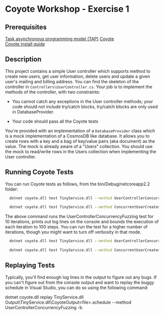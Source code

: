 ﻿
# Coyote Workshop - Exercise 1

## Prerequisites
[Task asynchronous programming model (TAP)](https://docs.microsoft.com/en-us/dotnet/csharp/programming-guide/concepts/async/)
[Coyote](https://microsoft.github.io/coyote/learn/overview/what-is-coyote)  
[Coyote install guide](https://microsoft.github.io/coyote/learn/get-started/install)  

## Description  
This project contains a simple User controller which supports method to create new users, get user information, delete users and update a given user's mailing and billing address. You can find the skeleton of the controller in `Controllers\UserController.cs`. Your job is to implement the methods of the controller, with two constraints:

* You cannot catch any exceptions in the User controller methods; your code should not include try/catch blocks, try/catch blocks are only used in DatabaseProvider.

* Your code should pass all the Coyote tests

You're provided with an implementation of a `DatabaseProvider` class which is a mock implementation of a CosmosDB like database. It allows you to create rows with a key and a bag of key/value pairs (aka document) as the value. The mock is already aware of a "Users" collection. You should use the mock to read/write rows in the Users collection when implementing the User controller.

## Running Coyote Tests

You can run Coyote tests as follows, from the bin/Debug/netcoreapp2.2 folder:
```cmd
  dotnet coyote.dll test TinyService.dll --method UserControllerConcurrencyFuzzing -i 10 --max-steps 100 --verbose
  
  dotnet coyote.dll test TinyService.dll --method ConcurrentUserCreates -i 10 --max-steps 100 --verbose
```

The above command runs the UserControllerConcurrencyFuzzing test for 10 iterations, prints out log lines on the console and bounds the execution of each iteration to 100 steps. You can run the test for a higher number of iterations, though you might want to turn off verbosity in that mode.
```cmd
  dotnet coyote.dll test TinyService.dll --method UserControllerConcurrencyFuzzing -i 1000 --max-steps 100
  
  dotnet coyote.dll test TinyService.dll --method ConcurrentUserCreates -i 1000 --max-steps 100
```

## Replaying Tests

Typically, you'll find enough log lines in the output to figure out any bugs. If you can't figure out from the console output and want to replay the buggy schedule in Visual Studio, you can do so using the following command:

  dotnet coyote.dll replay TinyService.dll Output\TinyService.dll\CoyoteOutput\<file>.schedule --method UserControllerConcurrencyFuzzing -b
